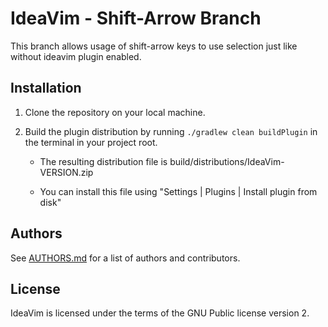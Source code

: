 IdeaVim - Shift-Arrow Branch
============================

This branch allows usage of shift-arrow keys to use selection just
like without ideavim plugin enabled.

Installation
------------


1. Clone the repository on your local machine.

5. Build the plugin distribution by running `./gradlew clean buildPlugin` in the
   terminal in your project root.

    * The resulting distribution file is build/distributions/IdeaVim-VERSION.zip

    * You can install this file using "Settings | Plugins | Install plugin
      from disk"


Authors
-------

See [AUTHORS.md](AUTHORS.md)
for a list of authors and contributors.


License
-------

IdeaVim is licensed under the terms of the GNU Public license version 2.
